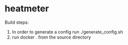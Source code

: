 # heatmeter

Build steps:

1. In order to generate a config run ./generate_config.sh 
2. run docker . from the source directory